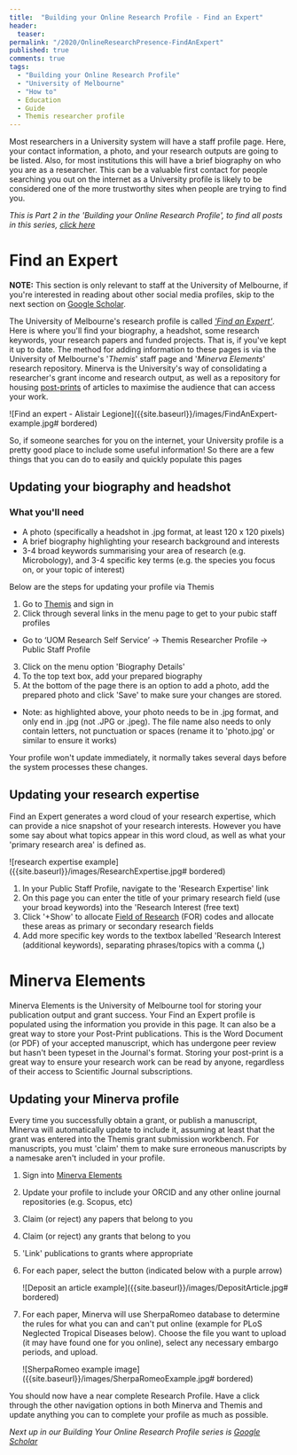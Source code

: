 ```yaml
---
title:  "Building your Online Research Profile - Find an Expert"
header:
  teaser:
permalink: "/2020/OnlineResearchPresence-FindAnExpert"
published: true
comments: true
tags:
  - "Building your Online Research Profile"
  - "University of Melbourne"
  - "How to"
  - Education
  - Guide
  - Themis researcher profile
---
```


Most researchers in a University system will have a staff profile page. Here, your contact information, a photo, and your research outputs are going to be listed. Also, for most institutions this will have a brief biography on who you are as a researcher. This can be a valuable first contact for people searching you out on the internet as a University profile is likely to be considered one of the more trustworthy sites when people are trying to find you.



_This is Part 2 in the 'Building your Online Research Profile', to find all posts in this series, [click here]({{site.baseurl}}/tags/#building-your-online-research-profile)_

# Find an Expert
__NOTE:__ This section is only relevant to staff at the University of Melbourne, if you're interested in reading about other social media profiles, skip to the next section on [Google Scholar](#google-scholar).

The University of Melbourne's research profile is called _['Find an Expert'](https://findanexpert.unimelb.edu.au/)_. Here is where you'll find your biography, a headshot, some research keywords, your research papers and funded projects. That is, if you've kept it up to date. The method for adding information to these pages is via the University of Melbourne's '_Themis_' staff page and '_Minerva Elements_' research repository. Minerva is the University's way of consolidating a researcher's grant income and research output, as well as a repository for housing [post-prints](https://en.wikipedia.org/wiki/Postprint) of articles to maximise the audience that can access your work.

![Find an expert - Alistair Legione]({{site.baseurl}}/images/FindAnExpert-example.jpg# bordered)


So, if someone searches for you on the internet, your University profile is a pretty good place to include some useful information! So there are a few things that you can do to easily and quickly populate this pages

## Updating your biography and headshot
### What you'll need
+ A photo (specifically a headshot in .jpg format, at least 120 x 120 pixels)
+ A brief biography highlighting your research background and interests
+ 3-4 broad keywords summarising your area of research (e.g. Microbology), and 3-4 specific key terms (e.g. the species you focus on, or your topic of interest)


Below are the steps for updating your profile via Themis

1. Go to [Themis](https://thmprod.themis.unimelb.edu.au/) and sign in
2. Click through several links in the menu page to get to your pubic staff profiles
  - Go to ‘UOM Research Self Service’ -> Themis Researcher Profile -> Public Staff Profile
3. Click on the menu option 'Biography Details'
4. To the top text box, add your prepared biography
5. At the bottom of the page there is an option to add a photo, add the prepared photo and click 'Save' to make sure your changes are stored.
  - Note: as highlighted above, your photo needs to be in .jpg format, and only end in .jpg (not .JPG or .jpeg). The file name also needs to only contain letters, not punctuation or spaces (rename it to 'photo.jpg' or similar to ensure it works)

Your profile won't update immediately, it normally takes several days before the system processes these changes.

## Updating your research expertise
Find an Expert generates a word cloud of your research expertise, which can provide a nice snapshot of your research interests. However you have some say about what topics appear in this word cloud, as well as what your 'primary research area' is defined as.

![research expertise example]({{site.baseurl}}/images/ResearchExpertise.jpg# bordered)

1. In your Public Staff Profile, navigate to the 'Research Expertise' link
2. On this page you can enter the title of your primary research field (use your broad keywords) into the 'Research Interest (free text)
3. Click '+Show' to allocate [Field of Research](https://staff.unimelb.edu.au/research/research-systems/reporting/for) (FOR) codes and allocate these areas as primary or secondary research fields
4. Add more specific key words to the textbox labelled 'Research Interest (additional keywords), separating phrases/topics with a comma (**,**)

# Minerva Elements
Minerva Elements is the University of Melbourne tool for storing your publication output and grant success. Your Find an Expert profile is populated using the information you provide in this page. It can also be a great way to store your Post-Print publications. This is the Word Document (or PDF) of your accepted manuscript, which has undergone peer review but hasn't been typeset in the Journal's format. Storing your post-print is a great way to ensure your research work can be read by anyone, regardless of their access to Scientific Journal subscriptions.

## Updating your Minerva profile
Every time you successfully obtain a grant, or publish a manuscript, Minerva will automatically update to include it, assuming at least that the grant was entered into the Themis grant submission workbench. For manuscripts, you must 'claim' them to make sure erroneous manuscripts by a namesake aren't included in your profile.

1. Sign into [Minerva Elements](https://minerva-elements.unimelb.edu.au/)
2. Update your profile to include your ORCID and any other online journal repositories (e.g. Scopus, etc)
3. Claim (or reject) any papers that belong to you
4. Claim (or reject) any grants that belong to you
5. 'Link' publications to grants where appropriate
6. For each paper, select the button (indicated below with a purple arrow)

    ![Deposit an article example]({{site.baseurl}}/images/DepositArticle.jpg# bordered)

7. For each paper, Minerva will use SherpaRomeo database to determine the rules for what you can and can't put online (example for PLoS Neglected Tropical Diseases below). Choose the file you want to upload (it may have found one for you online), select any necessary embargo periods, and upload.

    ![SherpaRomeo example image]({{site.baseurl}}/images/SherpaRomeoExample.jpg# bordered)


You should now have a near complete Research Profile. Have a click through the other navigation options in both Minerva and Themis and update anything you can to complete your profile as much as possible.

_Next up in our Building Your Online Research Profile series is [Google Scholar]({{site.baseurl}}/2020/OnlineResearchPresence-GoogleScholar)_
